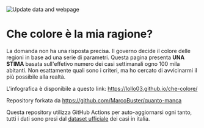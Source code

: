 ![Update data and webpage](https://github.com/lollo03/che-colore/workflows/Update%20data%20and%20webpage/badge.svg)

# Che colore è la mia ragione?
La domanda non ha una risposta precisa. Il governo decide il colore delle regioni in base ad una serie di parametri. Questa pagina presenta **UNA STIMA** basata sull'effetivo numero dei casi settimanali ogno 100 mila abitanti. Non esattamente quali sono i criteri, ma ho cercato di avvicinarmi il più possibile alla realtà.

L'infografica è disponibile a questo link: https://lollo03.github.io/che-colore/

Repository forkata da https://github.com/MarcoBuster/quanto-manca

Questa repository utilizza GitHub Actions per auto-aggiornarsi ogni tanto,
tutti i dati sono presi dal
[dataset ufficiale](https://github.com/pcm-dpc/COVID-19) dei casi in italia.
